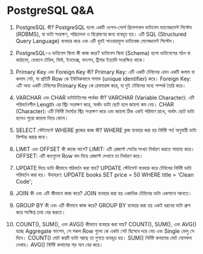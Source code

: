 # PostgreSQL Q&A

1. PostgreSQL কী?
PostgreSQL হলো একটি ওপেন-সোর্স রিলেশনাল ডাটাবেস ম্যানেজমেন্ট সিস্টেম (RDBMS), যা ডাটা সংরক্ষণ, পরিচালনা ও বিশ্লেষণের জন্য ব্যবহৃত হয়। এটি SQL (Structured Query Language) ব্যবহার করে এবং এটি খুবই পাওয়ারফুল ডাটাবেজ মেনেজমেন্ট সিস্টেম। 

2. PostgreSQL-এ ডাটাবেস স্কিমা কী কাজ করে?
ডাটাবেস স্কিমা (Schema) হলো ডাটাবেসের গঠন বা কাঠামো, যেখানে টেবিল, ভিউ, ইনডেক্স, ফাংশন, ট্রিগার ইত্যাদি সংরক্ষিত থাকে। 

3. Primary Key এবং Foreign Key কী?
Primary Key: এটি একটি টেবিলের এমন একটি কলাম বা কলাম সেট, যা প্রতিটি Row কে ইউনিকভাবে শনাক্ত (unique identifier) করে। 
Foreign Key: এটি অন্য একটি টেবিলের Primary Key কে রেফারেন্স করে, যা দুই টেবিলের মধ্যে সম্পর্ক তৈরি করে। 
 
 4. VARCHAR এবং CHAR ডাটাটাইপের পার্থক্য কী?
VARCHAR (Variable Character): এটি পরিবর্তনশীল Length এর স্ট্রিং সংরক্ষণ করে, অর্থাৎ ডাটা ছোট হলে জায়গা কম নেয়।
CHAR (Character): এটি নির্দিষ্ট দৈর্ঘ্যের স্ট্রিং সংরক্ষণ করে এবং জায়গা ঠিক একই পরিমাণ রাখে, অর্থাৎ ছোট ডাটা হলেও পুরো জায়গা নিয়ে ফেলে।
 
 5. SELECT স্টেটমেন্টে WHERE ক্লজের কাজ কী?
WHERE ক্লজ ব্যবহার করা হয় নির্দিষ্ট শর্ত অনুযায়ী ডাটা ফিল্টার করার জন্য।

6. LIMIT এবং OFFSET কী কাজে লাগে?
LIMIT: এটি রেজাল্ট সেটের সংখ্যা নির্ধারণ করতে সাহায্য করে।
OFFSET: এটি কতগুলো  Row বাদ দিয়ে রেজাল্ট দেখাবে তা নির্ধারণ করে।
 
 7. UPDATE দিয়ে ডাটা কীভাবে পরিবর্তন করা যায়?
UPDATE স্টেটমেন্ট ব্যবহার করে টেবিলের নির্দিষ্ট ডাটা পরিবর্তন করা হয়।
উদাহরণ:
UPDATE books SET price = 50 WHERE title = 'Clean Code';


8. JOIN কী এবং এটি কীভাবে কাজ করে?
JOIN ব্যবহার করা হয় একাধিক টেবিলের ডাটা একসাথে আনতে।

9. GROUP BY কী এবং এটি কীভাবে কাজ করে?
GROUP BY ব্যবহার করা হয় একই ধরনের ডাটা গ্রুপ করে সংক্ষিপ্ত তথ্য বের করতে।

10. COUNT(), SUM(), এবং AVG() কীভাবে ব্যবহার করা যায়?
COUNT(), SUM(), এবং AVG() হচ্ছে Aggregate ফাংশন, সে সকল  Row গুলো কে একটা সেট হিসেবে দরে নেয় এবং Single ভেলু সে দিবে।
COUNT()  মোট কয়টি ডাটা আছে তা গুণতে ব্যবহৃত হয়।
SUM()  নির্দিষ্ট কলামের মোট যোগফল দেখায়।
AVG()  নির্দিষ্ট কলামের গড় মান বের করে।



